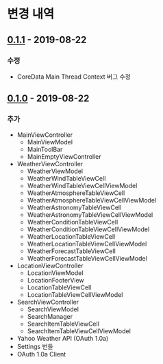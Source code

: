 # 변경 내역

## [0.1.1] - 2019-08-22
### 수정
- CoreData Main Thread Context 버그 수정

## [0.1.0] - 2019-08-22
### 추가
- MainViewController
  - MainViewModel
  - MainToolBar
  - MainEmptyViewController
- WeatherViewController
  - WeatherViewModel
  - WeatherWindTableViewCell
  - WeatherWindTableViewCellViewModel
  - WeatherAtmosphereTableViewCell
  - WeatherAtmosphereTableViewCellViewModel
  - WeatherAstronomyTableViewCell
  - WeatherAstronomyTableViewCellViewModel
  - WeatherConditionTableViewCell
  - WeatherConditionTableViewCellViewModel
  - WeatherLocationTableViewCell
  - WeatherLocationTableViewCellViewModel
  - WeatherForecastTableViewCell
  - WeatherForecastTableViewCellViewModel
- LocationViewController
  - LocationViewModel
  - LocationFooterView
  - LocationTableViewCell
  - LocationTableViewCellViewModel
- SearchViewController
  - SearchViewModel
  - SearchManager
  - SearchItemTableViewCell
  - SearchItemTableViewCellViewModel
- Yahoo Weather API (OAuth 1.0a)
- Settings 번들
- OAuth 1.0a Client

[0.1.1]: https://github.com/jaemyeong/Weather/compare/v0.1.0...v0.1.1
[0.1.0]: https://github.com/jaemyeong/Weather/releases/tag/v0.1.0
